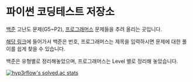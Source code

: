 # 파이썬 코딩테스트 저장소

[백준](https://www.acmicpc.net/) 고난도 문제(G5~P2), [프로그래머스](https://programmers.co.kr/) 문제들을 추려 올리는 곳입니다.

[해당 링크](https://github.com/cpwoo/CodeTest/find/main)에 들어가서 백준은 번호, 프로그래머스는 제목을 입력하시면 문제에 대한 풀이를 쉽게 찾을 수 있습니다.

백준은 유형별로 정리해놓았으며, 프로그래머스는 Level 별로 정리해 놓았습니다.

[![hyp3rflow's solved.ac stats](https://github-readme-solvedac.hyp3rflow.vercel.app/api/?handle=world9969)](https://solved.ac/profile/world9969)
